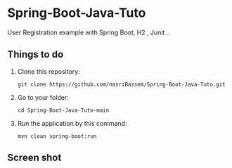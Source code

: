 # Spring-Boot-Java-Tuto
User Registration example with Spring Boot, H2 , Junit ..

## Things to do
1. Clone this repository:
    ```
    git clone https://github.com/nasriBassem/Spring-Boot-Java-Tuto.git
    ```
2. Go to your folder:
    ```
    cd Spring-Boot-Java-Tuto-main
    ```
3. Run the application by this command:
    ```
    mvn clean spring-boot:run
    ```

## Screen shot

